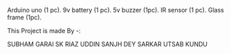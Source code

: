 Arduino uno (1 pc).
9v battery (1 pc).
5v buzzer (1pc).
IR sensor (1 pc).
Glass frame (1pc).

This Project is made By -:

SUBHAM GARAI
SK RIAZ UDDIN
SANJH DEY SARKAR
UTSAB KUNDU
